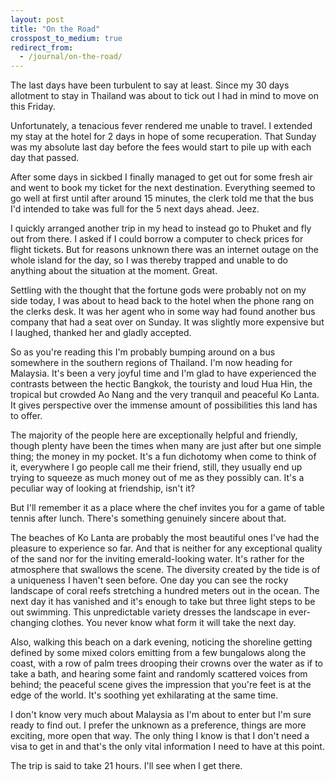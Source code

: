 ```yaml
---
layout: post
title: "On the Road"
crosspost_to_medium: true
redirect_from:
  - /journal/on-the-road/
---
```


The last days have been turbulent to say at least. Since my 30 days allotment to stay in Thailand was about to tick out I had in mind to move on this Friday.

Unfortunately, a tenacious fever rendered me unable to travel. I extended my stay at the hotel for 2 days in hope of some recuperation. That Sunday was my absolute last day before the fees would start to pile up with each day that passed.

After some days in sickbed I finally managed to get out for some fresh air and went to book my ticket for the next destination. Everything seemed to go well at first until after around 15 minutes, the clerk told me that the bus I'd intended to take was full for the 5 next days ahead. Jeez.

I quickly arranged another trip in my head to instead go to Phuket and fly out from there. I asked if I could borrow a computer to check prices for flight tickets. But for reasons unknown there was an internet outage on the whole island for the day, so I was thereby trapped and unable to do anything about the situation at the moment. Great.

Settling with the thought that the fortune gods were probably not on my side today, I was about to head back to the hotel when the phone rang on the clerks desk. It was her agent who in some way had found another bus company that had a seat over on Sunday. It was slightly more expensive but I laughed, thanked her and gladly accepted.

So as you're reading this I'm probably bumping around on a bus somewhere in the southern regions of Thailand. I'm now heading for Malaysia. It's been a very joyful time and I'm glad to have experienced the contrasts between the hectic Bangkok, the touristy and loud Hua Hin, the tropical but crowded Ao Nang and the very tranquil and peaceful Ko Lanta. It gives perspective over the immense amount of possibilities this land has to offer.

The majority of the people here are exceptionally helpful and friendly, though plenty have been the times when many are just after but one simple thing; the money in my pocket. It's a fun dichotomy when come to think of it, everywhere I go people call me their friend, still, they usually end up trying to squeeze as much money out of me as they possibly can. It's a peculiar way of looking at friendship, isn't it?

But I'll remember it as a place where the chef invites you for a game of table tennis after lunch. There's something genuinely sincere about that.

The beaches of Ko Lanta are probably the most beautiful ones I've had the pleasure to experience so far. And that is neither for any exceptional quality of the sand nor for the inviting emerald-looking water. It's rather for the atmosphere that swallows the scene. The diversity created by the tide is of a uniqueness I haven't seen before. One day you can see the rocky landscape of coral reefs stretching a hundred meters out in the ocean. The next day it has vanished and it's enough to take but three light steps to be out swimming. This unpredictable variety dresses the landscape in ever-changing clothes. You never know what form it will take the next day.

Also, walking this beach on a dark evening, noticing the shoreline getting defined by some mixed colors emitting from a few bungalows along the coast, with a row of palm trees drooping their crowns over the water as if to take a bath, and hearing some faint and randomly scattered voices from behind; the peaceful scene gives the impression that you're feet is at the edge of the world. It's soothing yet exhilarating at the same time.

I don't know very much about Malaysia as I'm about to enter but I'm sure ready to find out. I prefer the unknown as a preference, things are more exciting, more open that way. The only thing I know is that I don't need a visa to get in and that's the only vital information I need to have at this point.

The trip is said to take 21 hours. I'll see when I get there.
